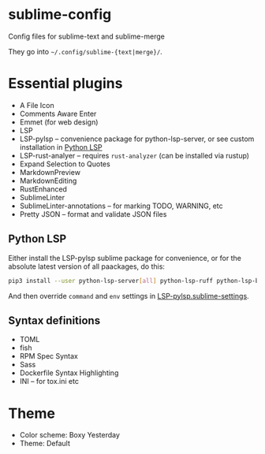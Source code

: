 # sublime-config
Config files for sublime-text and sublime-merge

They go into `~/.config/sublime-{text|merge}/`.

# Essential plugins

- A File Icon
- Comments Aware Enter
- Emmet (for web design)
- LSP
- LSP-pylsp – convenience package for python-lsp-server, or see custom installation in [Python LSP](#python-lsp)
- LSP-rust-analyer – requires `rust-analyzer` (can be installed via rustup)
- Expand Selection to Quotes
- MarkdownPreview
- MarkdownEditing
- RustEnhanced
- SublimeLinter
- SublimeLinter-annotations – for marking TODO, WARNING, etc
- Pretty JSON – format and validate JSON files

## Python LSP

Either install the LSP-pylsp sublime package for convenience, or for the absolute latest version of all paackages, do this:

```bash
pip3 install --user python-lsp-server[all] python-lsp-ruff python-lsp-black pyls-isort
```

And then override `command` and `env` settings in [LSP-pylsp.sublime-settings](https://github.com/staticf0x/sublime-config/blob/master/sublime-text/Packages/User/LSP-pylsp.sublime-settings).

## Syntax definitions

- TOML
- fish
- RPM Spec Syntax
- Sass
- Dockerfile Syntax Highlighting
- INI – for tox.ini etc

# Theme

- Color scheme: Boxy Yesterday
- Theme: Default
